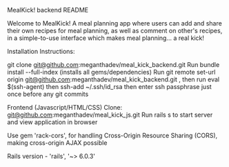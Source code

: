 MealKick! backend README

Welcome to MealKick! A meal planning app where users can add and share their own recipes for meal planning, as well as comment on other's recipes, in a simple-to-use interface which makes meal planning... a real kick!

Installation Instructions:

git clone git@github.com:meganthadev/meal_kick_backend.git
Run bundle install --full-index (installs all gems/dependencies)
Run git remote set-url origin git@github.com:meganthadev/meal_kick_backend.git , then run eval $(ssh-agent) then ssh-add ~/.ssh/id_rsa then enter ssh passphrase just once before any git commits

Frontend (Javascript/HTML/CSS) Clone: git@github.com:meganthadev/meal_kick_js.git
Run rails s to start server and view application in browser

Use gem 'rack-cors', for handling Cross-Origin Resource Sharing (CORS), making cross-origin AJAX possible

Rails version - 'rails', '~> 6.0.3'


